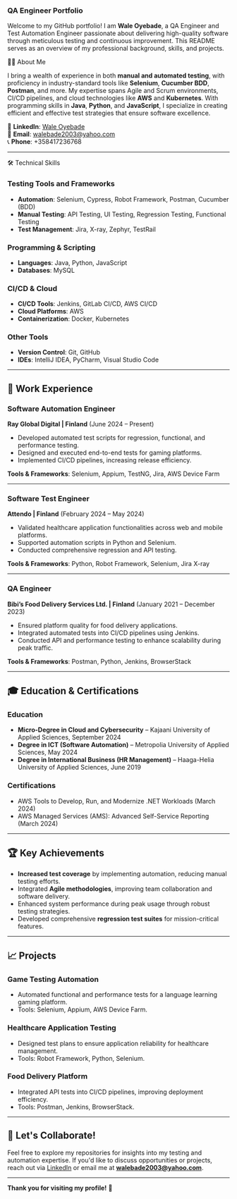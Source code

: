 ### QA Engineer Portfolio

Welcome to my GitHub portfolio! I am **Wale Oyebade**, a QA Engineer and Test Automation Engineer passionate about delivering high-quality software through meticulous testing and continuous improvement. This README serves as an overview of my professional background, skills, and projects.



👨‍💻 About Me

I bring a wealth of experience in both **manual and automated testing**, with proficiency in industry-standard tools like **Selenium**, **Cucumber BDD**, **Postman**, and more. My expertise spans Agile and Scrum environments, CI/CD pipelines, and cloud technologies like **AWS** and **Kubernetes**. With programming skills in **Java**, **Python**, and **JavaScript**, I specialize in creating efficient and effective test strategies that ensure software excellence.

🔗 **LinkedIn**: [Wale Oyebade](https://www.linkedin.com/in/olawaleoyebade/)  
📧 **Email**: walebade2003@yahoo.com  
📞 **Phone**: +358417236768  

---

🛠️ Technical Skills

### Testing Tools and Frameworks
- **Automation**: Selenium, Cypress, Robot Framework, Postman, Cucumber (BDD)
- **Manual Testing**: API Testing, UI Testing, Regression Testing, Functional Testing
- **Test Management**: Jira, X-ray, Zephyr, TestRail

### Programming & Scripting
- **Languages**: Java, Python, JavaScript
- **Databases**: MySQL

### CI/CD & Cloud
- **CI/CD Tools**: Jenkins, GitLab CI/CD, AWS CI/CD
- **Cloud Platforms**: AWS
- **Containerization**: Docker, Kubernetes

### Other Tools
- **Version Control**: Git, GitHub
- **IDEs**: IntelliJ IDEA, PyCharm, Visual Studio Code

---

## 📂 Work Experience

### **Software Automation Engineer**  
**Ray Global Digital | Finland** (June 2024 – Present)  
- Developed automated test scripts for regression, functional, and performance testing.  
- Designed and executed end-to-end tests for gaming platforms.  
- Implemented CI/CD pipelines, increasing release efficiency.  

**Tools & Frameworks**: Selenium, Appium, TestNG, Jira, AWS Device Farm  

---

### **Software Test Engineer**  
**Attendo | Finland** (February 2024 – May 2024)  
- Validated healthcare application functionalities across web and mobile platforms.  
- Supported automation scripts in Python and Selenium.  
- Conducted comprehensive regression and API testing.  

**Tools & Frameworks**: Python, Robot Framework, Selenium, Jira X-ray  

---

### **QA Engineer**  
**Bibi’s Food Delivery Services Ltd. | Finland** (January 2021 – December 2023)  
- Ensured platform quality for food delivery applications.  
- Integrated automated tests into CI/CD pipelines using Jenkins.  
- Conducted API and performance testing to enhance scalability during peak traffic.  

**Tools & Frameworks**: Postman, Python, Jenkins, BrowserStack  

---

## 🎓 Education & Certifications

### **Education**  
- **Micro-Degree in Cloud and Cybersecurity** – Kajaani University of Applied Sciences, September 2024  
- **Degree in ICT (Software Automation)** – Metropolia University of Applied Sciences, May 2024  
- **Degree in International Business (HR Management)** – Haaga-Helia University of Applied Sciences, June 2019  

### **Certifications**  
- AWS Tools to Develop, Run, and Modernize .NET Workloads (March 2024)  
- AWS Managed Services (AMS): Advanced Self-Service Reporting (March 2024)  

---

## 🏆 Key Achievements
- **Increased test coverage** by implementing automation, reducing manual testing efforts.  
- Integrated **Agile methodologies**, improving team collaboration and software delivery.  
- Enhanced system performance during peak usage through robust testing strategies.  
- Developed comprehensive **regression test suites** for mission-critical features.  

---

## 📈 Projects
### **Game Testing Automation**
- Automated functional and performance tests for a language learning gaming platform.
- Tools: Selenium, Appium, AWS Device Farm.

### **Healthcare Application Testing**
- Designed test plans to ensure application reliability for healthcare management.
- Tools: Robot Framework, Python, Selenium.

### **Food Delivery Platform**
- Integrated API tests into CI/CD pipelines, improving deployment efficiency.
- Tools: Postman, Jenkins, BrowserStack.

---

## 🤝 Let's Collaborate!
Feel free to explore my repositories for insights into my testing and automation expertise. If you'd like to discuss opportunities or projects, reach out via [LinkedIn](https://www.linkedin.com/in/olawaleoyebade/) or email me at **walebade2003@yahoo.com**.

---

**Thank you for visiting my profile!** 🚀
